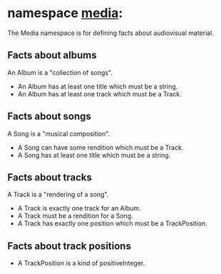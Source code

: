 # namespace [media](https://type.link.model.tools/ns/sample-media/):

The Media namespace is for defining facts about audiovisual material. 

## Facts about albums
An Album is a "collection of songs".

* An Album has at least one title which must be a string.
* An Album has at least one track which must be a Track.

## Facts about songs
A Song is a "musical composition".

* A Song can have some rendition which must be a Track.
* A Song has at least one title which must be a string.

## Facts about tracks
A Track is a "rendering of a song".

* A Track is exactly one track for an Album.
* A Track must be a rendition for a Song.
* A Track has exactly one position which must be a TrackPosition.

## Facts about track positions
* A TrackPosition is a kind of positiveInteger.
